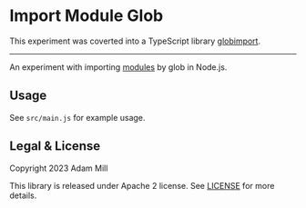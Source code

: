 # Import Module Glob

This experiment was coverted into a TypeScript library [globimport](https://github.com/theroyalwhee0/globimport).

--------

An experiment with importing [modules](https://nodejs.org/api/modules.html) by glob in Node.js.


## Usage
See `src/main.js` for example usage.


## Legal & License
Copyright 2023 Adam Mill

This library is released under Apache 2 license. See [LICENSE](https://github.com/theroyalwhee0/experiments/blob/master/LICENSE) for more details.
